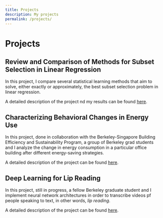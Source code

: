 ```yaml
---
title: Projects
description: My projects
permalink: /projects/
---
```


# Projects

## Review and Comparison of Methods for Subset Selection in Linear Regression

In this project, I compare several statistical learning methods that aim to solve, either exactly or approximately, the best subset selection problem in linear regression.

A detailed description of the project nd my results can be found [here](subset-selection.md).

## Characterizing Behavioral Changes in Energy Use

In this project, done in collaboration with the Berkeley-Singapore Building Efficiency and Sustainability Program, a group of Berkeley grad students and I analyze the change in energy consumption in a particular office building after different energy-saving strategies.

A detailed description of the project can be found [here](energy-savings.md).

## Deep Learning for Lip Reading

In this project, still in progress, a fellow Berkeley graduate student and I implement neural network architectures in order to transcribe videos pf people speaking to text, in other words, *lip reading*.

A detailed description of the project can be found [here](lip-reading.md).
